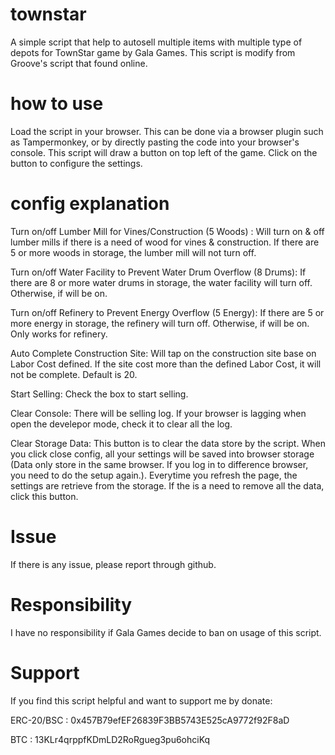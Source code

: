 # townstar
A simple script that help to autosell multiple items with multiple type of depots for TownStar game by Gala Games. This script is modify from Groove's script that found online.

# how to use
Load the script in your browser. This can be done via a browser plugin such as Tampermonkey, or by directly pasting the code into your browser's console.
This script will draw a button on top left of the game. Click on the button to configure the settings.

# config explanation
Turn on/off Lumber Mill for Vines/Construction (5 Woods) :
Will turn on & off lumber mills if there is a need of wood for vines & construction. If there are 5 or more woods in storage, the lumber mill will not turn off.

Turn on/off Water Facility to Prevent Water Drum Overflow (8 Drums):
If there are 8 or more water drums in storage, the water facility will turn off. Otherwise, if will be on.

Turn on/off Refinery to Prevent Energy Overflow (5 Energy): 
If there are 5 or more energy in storage, the refinery will turn off. Otherwise, if will be on. Only works for refinery.

Auto Complete Construction Site:
Will tap on the construction site base on Labor Cost defined. If the site cost more than the defined Labor Cost, it will not be complete. Default is 20.

Start Selling:
Check the box to start selling.

Clear Console:
There will be selling log. If your browser is lagging when open the develepor mode, check it to clear all the log. 

Clear Storage Data:
This button is to clear the data store by the script. When you click close config, all your settings will be saved into browser storage (Data only store in the same browser. If you log in to difference browser, you need to do the setup again.). Everytime you refresh the page, the settings are retrieve from the storage. If the is a need to remove all the data, click this button. 

# Issue
If there is any issue, please report through github.

# Responsibility
I have no responsibility if Gala Games decide to ban on usage of this script. 

# Support
If you find this script helpful and want to support me by donate:

ERC-20/BSC : 0x457B79efEF26839F3BB5743E525cA9772f92F8aD

BTC : 13KLr4qrppfKDmLD2RoRgueg3pu6ohciKq
